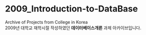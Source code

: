 # 2009_Introduction-to-DataBase
Archive of Projects from College in Korea
<br>2009년 대학교 재학시절 작성하였던 <b>데이터베이스개론</b> 과제 아카이브입니다.

